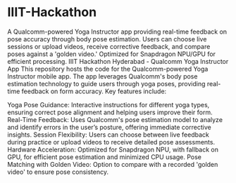# IIIT-Hackathon
A Qualcomm-powered Yoga Instructor app providing real-time feedback on pose accuracy through body pose estimation. Users can choose live sessions or upload videos, receive corrective feedback, and compare poses against a 'golden video.' Optimized for Snapdragon NPU/GPU for efficient processing.
IIIT Hackathon Hyderabad - Qualcomm Yoga Instructor App
This repository hosts the code for the Qualcomm-powered Yoga Instructor mobile app. The app leverages Qualcomm's body pose estimation technology to guide users through yoga poses, providing real-time feedback on form accuracy. Key features include:

Yoga Pose Guidance: Interactive instructions for different yoga types, ensuring correct pose alignment and helping users improve their form.
Real-Time Feedback: Uses Qualcomm's pose estimation model to analyze and identify errors in the user’s posture, offering immediate corrective insights.
Session Flexibility: Users can choose between live feedback during practice or upload videos to receive detailed pose assessments.
Hardware Acceleration: Optimized for Snapdragon NPU, with fallback on GPU, for efficient pose estimation and minimized CPU usage.
Pose Matching with Golden Video: Option to compare with a recorded 'golden video' to ensure pose consistency.
